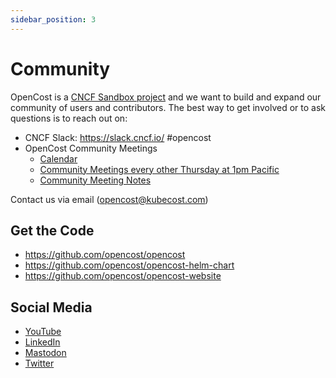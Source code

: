 ```yaml
---
sidebar_position: 3
---
```

# Community

OpenCost is a [CNCF Sandbox project](https://www.cncf.io/projects/opencost/) and we want to build and expand our community of users and contributors. The best way to get involved or to ask questions is to reach out on:

* CNCF Slack: https://slack.cncf.io/ #opencost
* OpenCost Community Meetings
  * [Calendar](https://bit.ly/opencost-calendar)
  * [Community Meetings every other Thursday at 1pm Pacific](https://meet.google.com/cgz-ymoa-aip)
  * [Community Meeting Notes](https://bit.ly/opencost-meeting)

Contact us via email (<opencost@kubecost.com>)

## Get the Code

* https://github.com/opencost/opencost
* https://github.com/opencost/opencost-helm-chart
* https://github.com/opencost/opencost-website

## Social Media

* [YouTube](https://www.youtube.com/@OpenCost)
* [LinkedIn](https://www.linkedin.com/showcase/opencost/)
* [Mastodon](https://hachyderm.io/@opencost)
* [Twitter](https://twitter.com/open_cost)
